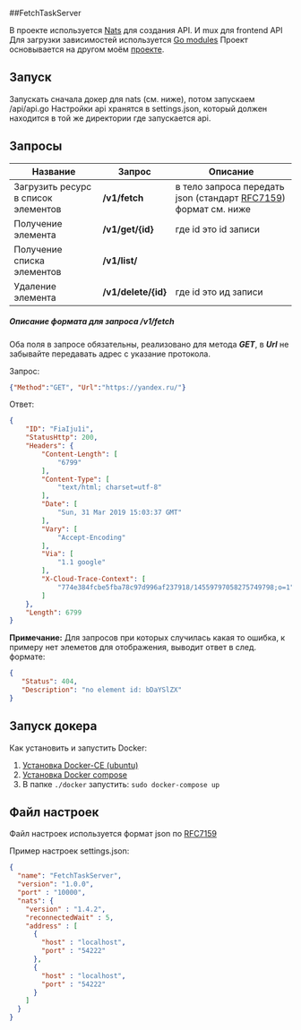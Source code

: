 ##FetchTaskServer

В проекте используется [Nats](https://www.nats.io/) для создания API. И mux для frontend API
Для загрузки зависимостей используется [Go modules](https://github.com/golang/go/wiki/Modules)
Проект основывается на другом моём [проекте](https://github.com/Atluss/Go-Nats-Api-Example).

## Запуск

Запускать сначала докер для nats (см. ниже), потом запускаем /api/api.go
Настройки api хранятся в settings.json, который должен находится в той же директории где запускается api. 

## Запросы

Название  | Запрос | Описание
 ----------------|----------------------|-----
 Загрузить ресурс в список элементов | **/v1/fetch** | в тело запроса передать json (стандарт [RFC7159](https://tools.ietf.org/html/rfc7159)) формат см. ниже
 Получение элемента | **/v1/get/{id}** | где id это id записи
 Получение списка элементов | **/v1/list/** |
 Удаление элемента | **/v1/delete/{id}** | где id это ид записи
 
 ##### Описание формата для запроса **/v1/fetch**
 Оба поля в запросе обязательны, реализовано для метода ***GET***, в ***Url*** не забывайте передавать адрес с указание протокола.
 
 Запрос:
 ```json
{"Method":"GET", "Url":"https://yandex.ru/"}
```
Ответ:
```json
{
    "ID": "FiaIju1i",
    "StatusHttp": 200,
    "Headers": {
        "Content-Length": [
            "6799"
        ],
        "Content-Type": [
            "text/html; charset=utf-8"
        ],
        "Date": [
            "Sun, 31 Mar 2019 15:03:37 GMT"
        ],
        "Vary": [
            "Accept-Encoding"
        ],
        "Via": [
            "1.1 google"
        ],
        "X-Cloud-Trace-Context": [
            "774e384fcbe5fba78c97d996af237918/14559797058275749798;o=1"
        ]
    },
    "Length": 6799
}
```

 **Примечание:** Для запросов при которых случилась какая то ошибка, к примеру нет элеметов для отображения, выводит ответ в след. формате:
  ```json
 {
     "Status": 404,
     "Description": "no element id: bDaYSlZX"
 }
 ```

## Запуск докера

Как установить и запустить Docker: 
 1. [Установка Docker-CE (ubuntu)](https://docs.docker.com/install/linux/docker-ce/ubuntu/)
 2. [Установка Docker compose](https://docs.docker.com/compose/install/)
 3. В папке `./docker` запустить: `sudo docker-compose up`
 
## Файл настроек

Файл настроек используется формат json по [RFC7159](https://tools.ietf.org/html/rfc7159)
 
Пример настроек settings.json:
 ```json
 {
   "name": "FetchTaskServer",
   "version": "1.0.0",
   "port" : "10000",
   "nats": {
     "version" : "1.4.2",
     "reconnectedWait" : 5,
     "address" : [
       {
         "host" : "localhost",
         "port" : "54222"
       },
       {
         "host" : "localhost",
         "port" : "54222"
       }
     ]
   }
 }
 ```